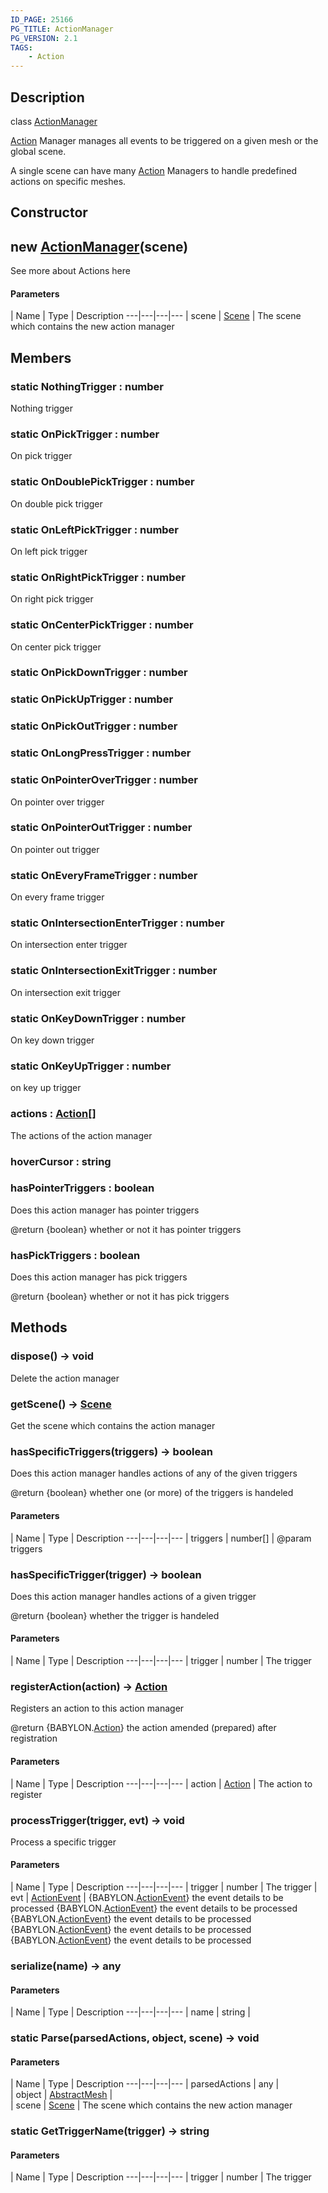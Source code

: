 ```yaml
---
ID_PAGE: 25166
PG_TITLE: ActionManager
PG_VERSION: 2.1
TAGS:
    - Action
---
```

## Description

class [ActionManager](/classes/2.5/ActionManager)

[Action](/classes/2.5/Action) Manager manages all events to be triggered on a given mesh or the global scene.

A single scene can have many [Action](/classes/2.5/Action) Managers to handle predefined actions on specific meshes.

## Constructor

## new [ActionManager](/classes/2.5/ActionManager)(scene)

See more about Actions here

#### Parameters
 | Name | Type | Description
---|---|---|---
 | scene | [Scene](/classes/2.5/Scene) |     The scene which contains the new action manager

## Members

### static NothingTrigger : number

Nothing trigger

### static OnPickTrigger : number

On pick trigger

### static OnDoublePickTrigger : number

On double pick trigger

### static OnLeftPickTrigger : number

On left pick trigger

### static OnRightPickTrigger : number

On right pick trigger

### static OnCenterPickTrigger : number

On center pick trigger

### static OnPickDownTrigger : number



### static OnPickUpTrigger : number



### static OnPickOutTrigger : number



### static OnLongPressTrigger : number



### static OnPointerOverTrigger : number

On pointer over trigger

### static OnPointerOutTrigger : number

On pointer out trigger

### static OnEveryFrameTrigger : number

On every frame trigger

### static OnIntersectionEnterTrigger : number

On intersection enter trigger

### static OnIntersectionExitTrigger : number

On intersection exit trigger

### static OnKeyDownTrigger : number

On key down trigger

### static OnKeyUpTrigger : number

on key up trigger

### actions : [Action](/classes/2.5/Action)[]

The actions of the action manager

### hoverCursor : string



### hasPointerTriggers : boolean

Does this action manager has pointer triggers

@return {boolean} whether or not it has pointer triggers

### hasPickTriggers : boolean

Does this action manager has pick triggers

@return {boolean} whether or not it has pick triggers

## Methods

### dispose() &rarr; void

Delete the action manager
### getScene() &rarr; [Scene](/classes/2.5/Scene)

Get the scene which contains the action manager
### hasSpecificTriggers(triggers) &rarr; boolean

Does this action manager handles actions of any of the given triggers

@return {boolean} whether one (or more) of the triggers is handeled

#### Parameters
 | Name | Type | Description
---|---|---|---
 | triggers | number[] |     @param triggers

### hasSpecificTrigger(trigger) &rarr; boolean

Does this action manager handles actions of a given trigger

@return {boolean} whether the trigger is handeled

#### Parameters
 | Name | Type | Description
---|---|---|---
 | trigger | number |     The trigger

### registerAction(action) &rarr; [Action](/classes/2.5/Action)

Registers an action to this action manager

@return {BABYLON.[Action](/classes/2.5/Action)} the action amended (prepared) after registration

#### Parameters
 | Name | Type | Description
---|---|---|---
 | action | [Action](/classes/2.5/Action) |     The action to register

### processTrigger(trigger, evt) &rarr; void

Process a specific trigger

#### Parameters
 | Name | Type | Description
---|---|---|---
 | trigger | number |     The trigger
 | evt | [ActionEvent](/classes/2.5/ActionEvent) |  {BABYLON.[ActionEvent](/classes/2.5/ActionEvent)} the event details to be processed  {BABYLON.[ActionEvent](/classes/2.5/ActionEvent)} the event details to be processed  {BABYLON.[ActionEvent](/classes/2.5/ActionEvent)} the event details to be processed  {BABYLON.[ActionEvent](/classes/2.5/ActionEvent)} the event details to be processed {BABYLON.[ActionEvent](/classes/2.5/ActionEvent)} the event details to be processed
### serialize(name) &rarr; any



#### Parameters
 | Name | Type | Description
---|---|---|---
 | name | string |  

### static Parse(parsedActions, object, scene) &rarr; void



#### Parameters
 | Name | Type | Description
---|---|---|---
 | parsedActions | any |   
 | object | [AbstractMesh](/classes/2.5/AbstractMesh) |   
 | scene | [Scene](/classes/2.5/Scene) |     The scene which contains the new action manager
### static GetTriggerName(trigger) &rarr; string



#### Parameters
 | Name | Type | Description
---|---|---|---
 | trigger | number |     The trigger

